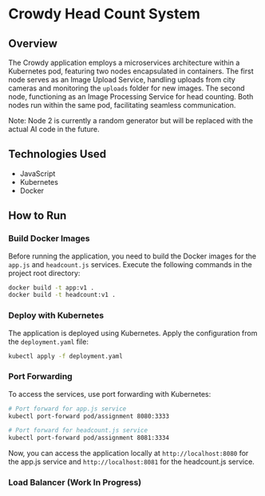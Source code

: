 # Crowdy Head Count System

## Overview

The Crowdy application employs a microservices architecture within a Kubernetes pod, featuring two nodes encapsulated in containers. The first node serves as an Image Upload Service, handling uploads from city cameras and monitoring the `uploads` folder for new images. The second node, functioning as an Image Processing Service for head counting. Both nodes run within the same pod, facilitating seamless communication. 

Note: Node 2 is currently a random generator but will be replaced with the actual AI code in the future.

## Technologies Used

- JavaScript
- Kubernetes
- Docker

## How to Run

### Build Docker Images

Before running the application, you need to build the Docker images for the `app.js` and `headcount.js` services. Execute the following commands in the project root directory:

```bash
docker build -t app:v1 .
docker build -t headcount:v1 .
```

### Deploy with Kubernetes

The application is deployed using Kubernetes. Apply the configuration from the `deployment.yaml` file:

```bash
kubectl apply -f deployment.yaml
```

### Port Forwarding

To access the services, use port forwarding with Kubernetes:

```bash
# Port forward for app.js service
kubectl port-forward pod/assignment 8080:3333

# Port forward for headcount.js service
kubectl port-forward pod/assignment 8081:3334
```

Now, you can access the application locally at `http://localhost:8080` for the app.js service and `http://localhost:8081` for the headcount.js service.

### Load Balancer (Work In Progress)


